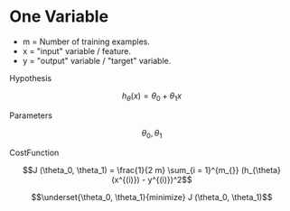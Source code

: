 # One Variable

* m = Number of training examples.
* x = "input" variable / feature.
* y = "output" variable / "target" variable.

Hypothesis

$$ h_{\theta} (x) = \theta_0 + \theta_1 x$$

Parameters

$$ \theta_0, \theta_1$$

CostFunction

$$J (\theta_0, \theta_1) = \frac{1}{2 m} \sum_{i = 1}^{m_{}} (h_{\theta}
(x^{(i)}) - y^{(i)})^2$$

$$\underset{\theta_0, \theta_1}{minimize}  J (\theta_0, \theta_1)$$